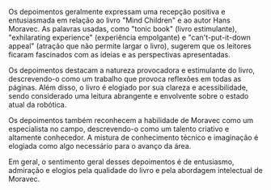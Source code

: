 Os depoimentos geralmente expressam uma recepção positiva e entusiasmada em relação ao livro "Mind Children" e ao autor Hans Moravec. As palavras usadas, como "tonic book" (livro estimulante), "exhilarating experience" (experiência empolgante) e "can't-put-it-down appeal" (atração que não permite largar o livro), sugerem que os leitores ficaram fascinados com as ideias e as perspectivas apresentadas.

Os depoimentos destacam a natureza provocadora e estimulante do livro, descrevendo-o como um trabalho que provoca reflexões em todas as páginas. Além disso, o livro é elogiado por sua clareza e acessibilidade, sendo considerado uma leitura abrangente e envolvente sobre o estado atual da robótica.

Os depoimentos também reconhecem a habilidade de Moravec como um especialista no campo, descrevendo-o como um talento criativo e altamente conhecedor. A mistura de conhecimento técnico e imaginação é elogiada como algo necessário para o avanço da área.

Em geral, o sentimento geral desses depoimentos é de entusiasmo, admiração e elogios pela qualidade do livro e pela abordagem intelectual de Moravec.